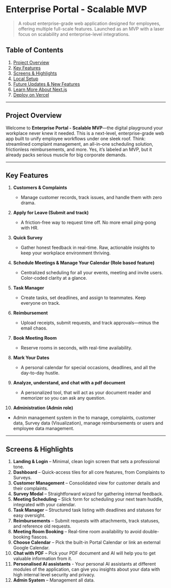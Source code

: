 # Enterprise Portal - Scalable MVP

> A robust enterprise-grade web application designed for employees, offering multiple full-scale features. Launched as an MVP with a laser focus on scalability and enterprise-level integrations.

## Table of Contents
1. [Project Overview](#project-overview)  
2. [Key Features](#key-features)  
3. [Screens & Highlights](#screens--highlights)  
4. [Local Setup](#local-setup)  
5. [Future Updates & New Features](#future-updates--new-features)  
6. [Learn More About Next.js](#learn-more-about-nextjs)  
7. [Deploy on Vercel](#deploy-on-vercel)

---

## Project Overview
Welcome to **Enterprise Portal - Scalable MVP**—the digital playground your workplace never knew it needed. This is a next-level, enterprise-grade web app built to unify employee workflows under one sleek roof. Think: streamlined complaint management, an all-in-one scheduling solution, frictionless reimbursements, and more. Yes, it’s labeled an MVP, but it already packs serious muscle for big corporate demands.

---

## Key Features
1. **Customers & Complaints**  
   - Manage customer records, track issues, and handle them with zero drama.

2. **Apply for Leave (Submit and track)**  
   - A friction-free way to request time off. No more email ping-pong with HR.

3. **Quick Survey**  
   - Gather honest feedback in real-time. Raw, actionable insights to keep your workplace environment thriving.

4. **Schedule Meetings & Manage Your Calendar (Role based feature)**  
   - Centralized scheduling for all your events, meeting and invite users. Color-coded clarity at a glance.

5. **Task Manager**  
   - Create tasks, set deadlines, and assign to teammates. Keep everyone on track.

6. **Reimbursement**  
   - Upload receipts, submit requests, and track approvals—minus the email chaos.

7. **Book Meeting Room**  
   - Reserve rooms in seconds, with real-time availability.

8. **Mark Your Dates**  
   - A personal calendar for special occasions, deadlines, and all the day-to-day hustle.
  
9. **Analyze, understand, and chat with a pdf document**
   - A personalized tool, that will act as your document reader and memorizer so you can ask any question.

11. **Administration (Admin role)**  
   - Admin management system in the to manage, complaints, customer data, Survey data (Visualization), manage reimbursements or users and employee data management.

---

## Screens & Highlights
1. **Landing & Login** – Minimal, clean login screen that sets a professional tone.  
2. **Dashboard** – Quick-access tiles for all core features, from Complaints to Surveys.  
3. **Customer Management** – Consolidated view for customer details and their complaints.  
4. **Survey Modal** – Straightforward wizard for gathering internal feedback.  
5. **Meeting Scheduling** – Slick form for scheduling your next team huddle, integrated with your calendar.  
6. **Task Manager** – Structured task listing with deadlines and statuses for easy oversight.  
7. **Reimbursements** – Submit requests with attachments, track statuses, and reference old requests.  
8. **Meeting Room Booking** – Real-time room availability to avoid double-booking fiascos.  
9. **Choose Calendar** – Pick the built-in Portal Calendar or link an external Google Calendar.
10. **Chat with PDF** – Pick your PDF document and AI will help you to get valuable information from it.
11. **Personalised AI assistants** - Your personal AI assistants at different modules of the application, can give you insights about your data with high internal level security and privacy.
12. **Admin Syatem** – Management all data.

